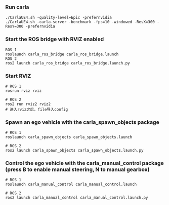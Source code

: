 ### Run carla
```
./CarlaUE4.sh -quality-level=Epic -prefernvidia
./CarlaUE4.sh -carla-server -benchmark -fps=10 -windowed -ResX=300 -ResY=300 -prefernvidia
```
### Start the ROS bridge with RVIZ enabled
```
ROS 1
roslaunch carla_ros_bridge carla_ros_bridge.launch
ROS 2
ros2 launch carla_ros_bridge carla_ros_bridge.launch.py
```
### Start RVIZ
```
# ROS 1
rosrun rviz rviz

# ROS 2
ros2 run rviz2 rviz2
# 进入rviz之后，file导入config
```
### Spawn an ego vehicle with the carla_spawn_objects package
```
# ROS 1
roslaunch carla_spawn_objects carla_spawn_objects.launch

# ROS 2
ros2 launch carla_spawn_objects carla_spawn_objects.launch.py
```
###  Control the ego vehicle with the carla_manual_control package (press B to enable manual steering, N to manual gearbox)
```
# ROS 1
roslaunch carla_manual_control carla_manual_control.launch

# ROS 2
ros2 launch carla_manual_control carla_manual_control.launch.py
```
